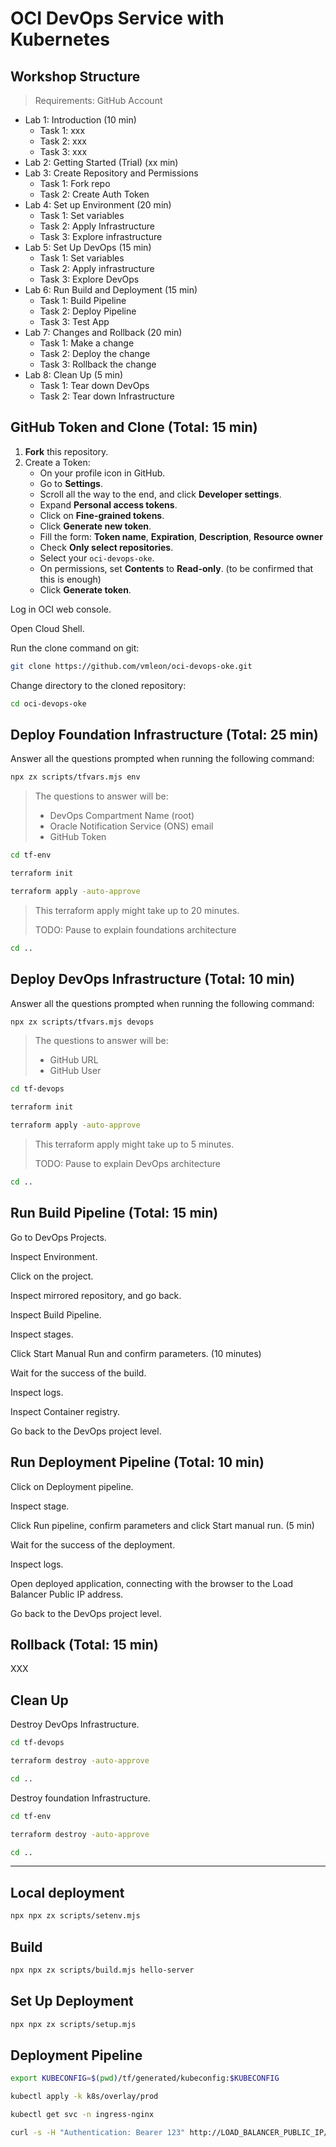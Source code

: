 # OCI DevOps Service with Kubernetes

## Workshop Structure

> Requirements: GitHub Account

- Lab 1: Introduction (10 min)
  - Task 1: xxx
  - Task 2: xxx
  - Task 3: xxx
- Lab 2: Getting Started (Trial)  (xx min)
- Lab 3: Create Repository and Permissions
  - Task 1: Fork repo
  - Task 2: Create Auth Token
- Lab 4: Set up Environment (20 min)
  - Task 1: Set variables
  - Task 2: Apply Infrastructure
  - Task 3: Explore infrastructure
- Lab 5: Set Up DevOps (15 min)
  - Task 1: Set variables
  - Task 2: Apply infrastructure
  - Task 3: Explore DevOps
- Lab 6: Run Build and Deployment (15 min)
  - Task 1: Build Pipeline
  - Task 2: Deploy Pipeline
  - Task 3: Test App
- Lab 7: Changes and Rollback (20 min)
  - Task 1: Make a change
  - Task 2: Deploy the change
  - Task 3:  Rollback the change
- Lab 8: Clean Up (5 min)
  - Task 1: Tear down DevOps
  - Task 2: Tear down Infrastructure

## GitHub Token and Clone (Total: 15 min)

1. **Fork** this repository.
2. Create a Token:
    - On your profile icon in GitHub.
    - Go to **Settings**.
    - Scroll all the way to the end, and click **Developer settings**.
    - Expand **Personal access tokens**.
    - Click on **Fine-grained tokens**.
    - Click **Generate new token**.
    - Fill the form: **Token name**, **Expiration**, **Description**, **Resource owner**
    - Check **Only select repositories**.
    - Select your `oci-devops-oke`.
    - On permissions, set **Contents** to **Read-only**. (to be confirmed that this is enough)
    - Click **Generate token**.

Log in OCI web console.

Open Cloud Shell.

Run the clone command on git:
```bash
git clone https://github.com/vmleon/oci-devops-oke.git
```

Change directory to the cloned repository:
```bash
cd oci-devops-oke
```

## Deploy Foundation Infrastructure (Total: 25 min)

Answer all the questions prompted when running the following command:
```bash
npx zx scripts/tfvars.mjs env
```

> The questions to answer will be:
> - DevOps Compartment Name (root)
> - Oracle Notification Service (ONS) email
> - GitHub Token

```bash
cd tf-env
```

```bash
terraform init
```

```bash
terraform apply -auto-approve
```

> This terraform apply might take up to 20 minutes.
>
> TODO: Pause to explain foundations architecture

```bash
cd ..
```

## Deploy DevOps Infrastructure (Total: 10 min)

Answer all the questions prompted when running the following command:
```bash
npx zx scripts/tfvars.mjs devops
```

> The questions to answer will be:
> - GitHub URL
> - GitHub User

```bash
cd tf-devops
```

```bash
terraform init
```

```bash
terraform apply -auto-approve
```

> This terraform apply might take up to 5 minutes.
> 
> TODO: Pause to explain DevOps architecture

```bash
cd ..
```

## Run Build Pipeline (Total: 15 min)

Go to DevOps Projects.

Inspect Environment.

Click on the project.

Inspect mirrored repository, and go back.

Inspect Build Pipeline.

Inspect stages.

Click Start Manual Run and confirm parameters. (10 minutes)

Wait for the success of the build.

Inspect logs.

Inspect Container registry.

Go back to the DevOps project level.

## Run Deployment Pipeline (Total: 10 min)

Click on Deployment pipeline.

Inspect stage.

Click Run pipeline, confirm parameters and click Start manual run. (5 min)

Wait for the success of the deployment.

Inspect logs.

Open deployed application, connecting with the browser to the Load Balancer Public IP address.

Go back to the DevOps project level.

## Rollback (Total: 15 min)

XXX

## Clean Up

Destroy DevOps Infrastructure.

```bash
cd tf-devops
```

```bash
terraform destroy -auto-approve
```

```bash
cd ..
```

Destroy foundation Infrastructure.

```bash
cd tf-env
```

```bash
terraform destroy -auto-approve
```

```bash
cd ..
```

---

## Local deployment

```bash
npx npx zx scripts/setenv.mjs
```

## Build

```bash
npx npx zx scripts/build.mjs hello-server
```

## Set Up Deployment

```bash
npx npx zx scripts/setup.mjs
```

## Deployment Pipeline

```bash
export KUBECONFIG=$(pwd)/tf/generated/kubeconfig:$KUBECONFIG
```

```bash
kubectl apply -k k8s/overlay/prod
```

```bash
kubectl get svc -n ingress-nginx
```

```bash
curl -s -H "Authentication: Bearer 123" http://LOAD_BALANCER_PUBLIC_IP/ | jq .
```